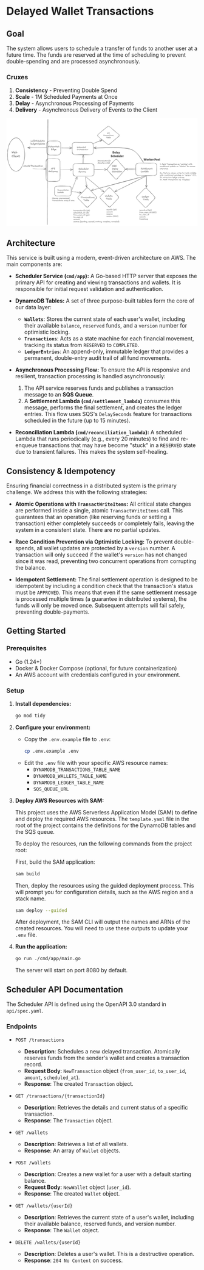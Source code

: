 # Delayed Wallet Transactions

## Goal
The system allows users to schedule a transfer of funds to another user at a future time. The funds are reserved at the time of scheduling to prevent double-spending and are processed asynchronously.

### Cruxes
1. **Consistency** - Preventing Double Spend
2. **Scale** - 1M Scheduled Payments at Once
3. **Delay** - Asynchronous Processing of Payments
4. **Delivery** - Asynchronous Delivery of Events to the Client

![System Design](DelayedWallet.png)

## Architecture
This service is built using a modern, event-driven architecture on AWS. The main components are:

- **Scheduler Service (`cmd/app`):** A Go-based HTTP server that exposes the primary API for creating and viewing transactions and wallets. It is responsible for initial request validation and authentication.

- **DynamoDB Tables:** A set of three purpose-built tables form the core of our data layer:
  - **`Wallets`**: Stores the current state of each user's wallet, including their available `balance`, `reserved` funds, and a `version` number for optimistic locking.
  - **`Transactions`**: Acts as a state machine for each financial movement, tracking its status from `RESERVED` to `COMPLETED`.
  - **`LedgerEntries`**: An append-only, immutable ledger that provides a permanent, double-entry audit trail of all fund movements.

- **Asynchronous Processing Flow:** To ensure the API is responsive and resilient, transaction processing is handled asynchronously:
  1. The API service reserves funds and publishes a transaction message to an **SQS Queue**.
  2. A **Settlement Lambda (`cmd/settlement_lambda`)** consumes this message, performs the final settlement, and creates the ledger entries. This flow uses SQS's `DelaySeconds` feature for transactions scheduled in the future (up to 15 minutes).

- **Reconciliation Lambda (`cmd/reconciliation_lambda`):** A scheduled Lambda that runs periodically (e.g., every 20 minutes) to find and re-enqueue transactions that may have become "stuck" in a `RESERVED` state due to transient failures. This makes the system self-healing.

## Consistency & Idempotency

Ensuring financial correctness in a distributed system is the primary challenge. We address this with the following strategies:

- **Atomic Operations with `TransactWriteItems`:** All critical state changes are performed inside a single, atomic `TransactWriteItems` call. This guarantees that an operation (like reserving funds or settling a transaction) either completely succeeds or completely fails, leaving the system in a consistent state. There are no partial updates.

- **Race Condition Prevention via Optimistic Locking:** To prevent double-spends, all wallet updates are protected by a `version` number. A transaction will only succeed if the wallet's `version` has not changed since it was read, preventing two concurrent operations from corrupting the balance.

- **Idempotent Settlement:** The final settlement operation is designed to be idempotent by including a condition check that the transaction's status must be `APPROVED`. This means that even if the same settlement message is processed multiple times (a guarantee in distributed systems), the funds will only be moved once. Subsequent attempts will fail safely, preventing double-payments.

## Getting Started

### Prerequisites

- Go (1.24+)
- Docker & Docker Compose (optional, for future containerization)
- An AWS account with credentials configured in your environment.

### Setup

1.  **Install dependencies:**
    ```sh
    go mod tidy
    ```

2.  **Configure your environment:**
    - Copy the `.env.example` file to `.env`:
      ```sh
      cp .env.example .env
      ```
    - Edit the `.env` file with your specific AWS resource names:
      - `DYNAMODB_TRANSACTIONS_TABLE_NAME`
      - `DYNAMODB_WALLETS_TABLE_NAME`
      - `DYNAMODB_LEDGER_TABLE_NAME`
      - `SQS_QUEUE_URL`

3.  **Deploy AWS Resources with SAM:**

    This project uses the AWS Serverless Application Model (SAM) to define and deploy the required AWS resources. The `template.yaml` file in the root of the project contains the definitions for the DynamoDB tables and the SQS queue.

    To deploy the resources, run the following commands from the project root:

    First, build the SAM application:
    ```sh
    sam build
    ```

    Then, deploy the resources using the guided deployment process. This will prompt you for configuration details, such as the AWS region and a stack name.
    ```sh
    sam deploy --guided
    ```

    After deployment, the SAM CLI will output the names and ARNs of the created resources. You will need to use these outputs to update your `.env` file.

4.  **Run the application:**
    ```sh
    go run ./cmd/app/main.go
    ```
    The server will start on port 8080 by default.

## Scheduler API Documentation

The Scheduler API is defined using the OpenAPI 3.0 standard in `api/spec.yaml`.

### Endpoints

- `POST /transactions`
  - **Description**: Schedules a new delayed transaction. Atomically reserves funds from the sender's wallet and creates a transaction record.
  - **Request Body**: `NewTransaction` object (`from_user_id`, `to_user_id`, `amount`, `scheduled_at`).
  - **Response**: The created `Transaction` object.

- `GET /transactions/{transactionId}`
  - **Description**: Retrieves the details and current status of a specific transaction.
  - **Response**: The `Transaction` object.

- `GET /wallets`
  - **Description**: Retrieves a list of all wallets.
  - **Response**: An array of `Wallet` objects.

- `POST /wallets`
  - **Description**: Creates a new wallet for a user with a default starting balance.
  - **Request Body**: `NewWallet` object (`user_id`).
  - **Response**: The created `Wallet` object.

- `GET /wallets/{userId}`
  - **Description**: Retrieves the current state of a user's wallet, including their available balance, reserved funds, and version number.
  - **Response**: The `Wallet` object.

- `DELETE /wallets/{userId}`
  - **Description**: Deletes a user's wallet. This is a destructive operation.
  - **Response**: `204 No Content` on success.
